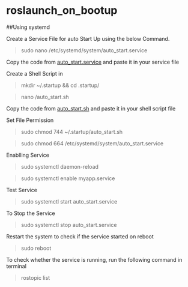 # roslaunch_on_bootup

##Using systemd

Create a Service File for auto Start Up using the below Command.

> sudo nano /etc/systemd/system/auto_start.service

Copy the code from [auto_start.service](auto_start.service) and paste it in  your service file

Create a Shell Script in 

>mkdir ~/.startup && cd .startup/

>nano /auto_start.sh

Copy the code from [auto_start.sh](auto_start.sh) and paste it in  your shell script file


Set File Permission

>sudo chmod 744 ~/.startup/auto_start.sh

>sudo chmod 664 /etc/systemd/system/auto_start.service

Enablling Service

>sudo systemctl daemon-reload

>sudo systemctl enable myapp.service

Test Service
>sudo systemctl start auto_start.service

To Stop the Service
>sudo systemctl stop auto_start.service

Restart the system to check if the service started on reboot
> sudo reboot

To check whether the service is running, run the following command in terminal
>rostopic list
